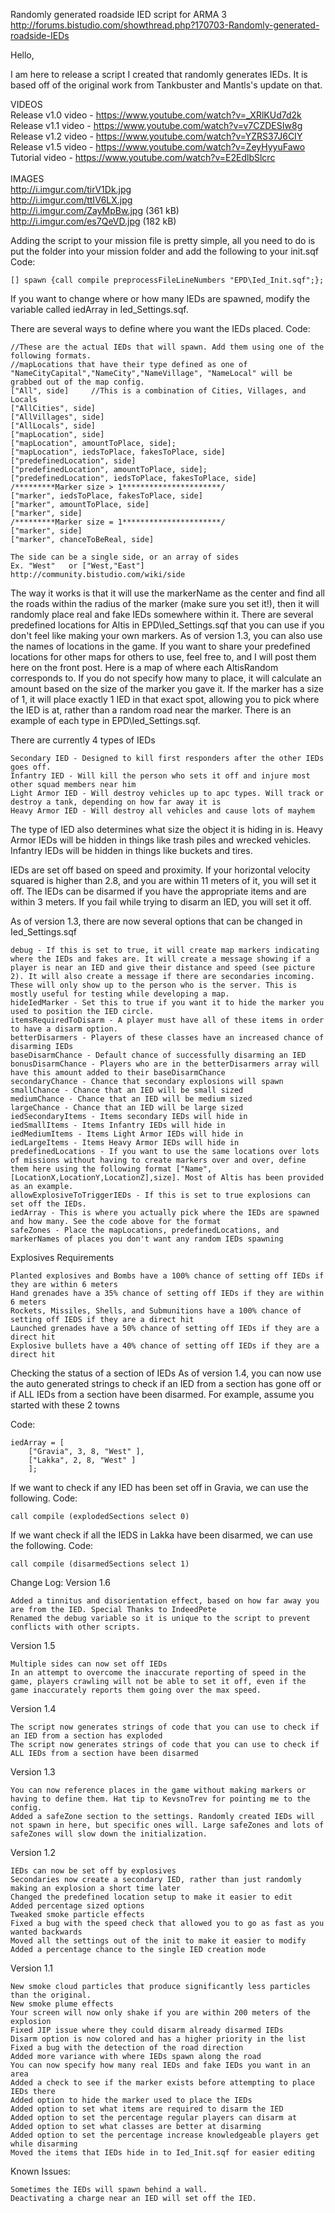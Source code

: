 Randomly generated roadside IED script for ARMA 3<br>
http://forums.bistudio.com/showthread.php?170703-Randomly-generated-roadside-IEDs


Hello,

I am here to release a script I created that randomly generates IEDs. It is based off of the original work from Tankbuster and Mantls's update on that.

VIDEOS<br>
Release v1.0 video - https://www.youtube.com/watch?v=_XRlKUd7d2k<br>
Release v1.1 video - https://www.youtube.com/watch?v=v7CZDESIw8g<br>
Release v1.2 video - https://www.youtube.com/watch?v=YZRS37J6CIY<br>
Release v1.5 video - https://www.youtube.com/watch?v=ZeyHyyuFawo<br>
Tutorial video - https://www.youtube.com/watch?v=E2EdlbSlcrc<br>
<br>
IMAGES<br>
http://i.imgur.com/tirV1Dk.jpg<br>
http://i.imgur.com/ttIV6LX.jpg<br>
http://i.imgur.com/ZayMpBw.jpg (361 kB)<br>
http://i.imgur.com/es7QeVD.jpg (182 kB)<br>

Adding the script to your mission file is pretty simple, all you need to do is put the folder into your mission folder and add the following to your init.sqf
Code:

	[] spawn {call compile preprocessFileLineNumbers "EPD\Ied_Init.sqf";};

If you want to change where or how many IEDs are spawned, modify the variable called iedArray in Ied_Settings.sqf.

There are several ways to define where you want the IEDs placed.
Code:

	//These are the actual IEDs that will spawn. Add them using one of the following formats.
	//mapLocations that have their type defined as one of "NameCityCapital","NameCity","NameVillage", "NameLocal" will be grabbed out of the map config.
	["All", side]     //This is a combination of Cities, Villages, and Locals
	["AllCities", side]
	["AllVillages", side]
	["AllLocals", side]
	["mapLocation", side]
	["mapLocation", amountToPlace, side];
	["mapLocation", iedsToPlace, fakesToPlace, side]
	["predefinedLocation", side]
	["predefinedLocation", amountToPlace, side];
	["predefinedLocation", iedsToPlace, fakesToPlace, side]
	/*********Marker size > 1**********************/
	["marker", iedsToPlace, fakesToPlace, side]
	["marker", amountToPlace, side]
	["marker", side]
	/*********Marker size = 1**********************/
	["marker", side]
	["marker", chanceToBeReal, side]

	The side can be a single side, or an array of sides
	Ex. "West"   or ["West,"East"]
	http://community.bistudio.com/wiki/side

The way it works is that it will use the markerName as the center and find all the roads within the radius of the marker (make sure you set it!), then it will randomly place real and fake IEDs somewhere within it.
There are several predefined locations for Altis in EPD\Ied_Settings.sqf that you can use if you don't feel like making your own markers. As of version 1.3, you can also use the names of locations in the game. If you want to share your predefined locations for other maps for others to use, feel free to, and I will post them here on the front post.
Here is a map of where each AltisRandom corresponds to.
If you do not specify how many to place, it will calculate an amount based on the size of the marker you gave it. If the marker has a size of 1, it will place exactly 1 IED in that exact spot, allowing you to pick where the IED is at, rather than a random road near the marker. There is an example of each type in EPD\Ied_Settings.sqf.

There are currently 4 types of IEDs

    Secondary IED - Designed to kill first responders after the other IEDs goes off.
    Infantry IED - Will kill the person who sets it off and injure most other squad members near him
    Light Armor IED - Will destroy vehicles up to apc types. Will track or destroy a tank, depending on how far away it is
    Heavy Armor IED - Will destroy all vehicles and cause lots of mayhem


The type of IED also determines what size the object it is hiding in is. Heavy Armor IEDs will be hidden in things like trash piles and wrecked vehicles. Infantry IEDs will be hidden in things like buckets and tires.

IEDs are set off based on speed and proximity. If your horizontal velocity squared is higher than 2.8, and you are within 11 meters of it, you will set it off.
The IEDs can be disarmed if you have the appropriate items and are within 3 meters. If you fail while trying to disarm an IED, you will set it off.

As of version 1.3, there are now several options that can be changed in Ied_Settings.sqf

    debug - If this is set to true, it will create map markers indicating where the IEDs and fakes are. It will create a message showing if a player is near an IED and give their distance and speed (see picture 2). It will also create a message if there are secondaries incoming. These will only show up to the person who is the server. This is mostly useful for testing while developing a map.
    hideIedMarker - Set this to true if you want it to hide the marker you used to position the IED circle.
    itemsRequiredToDisarm - A player must have all of these items in order to have a disarm option.
    betterDisarmers - Players of these classes have an increased chance of disarming IEDs
    baseDisarmChance - Default chance of successfully disarming an IED
    bonusDisarmChance - Players who are in the betterDisarmers array will have this amount added to their baseDisarmChance
    secondaryChance - Chance that secondary explosions will spawn
    smallChance - Chance that an IED will be small sized
    mediumChance - Chance that an IED will be medium sized
    largeChance - Chance that an IED will be large sized
    iedSecondaryItems - Items secondary IEDs will hide in
    iedSmallItems - Items Infantry IEDs will hide in
    iedMediumItems - Items Light Armor IEDs will hide in
    iedLargeItems - Items Heavy Armor IEDs will hide in
    predefinedLocations - If you want to use the same locations over lots of missions without having to create markers over and over, define them here using the following format ["Name",[LocationX,LocationY,LocationZ],size]. Most of Altis has been provided as an example.
    allowExplosiveToTriggerIEDs - If this is set to true explosions can set off the IEDs.
    iedArray - This is where you actually pick where the IEDs are spawned and how many. See the code above for the format
    safeZones - Place the mapLocations, predefinedLocations, and markerNames of places you don't want any random IEDs spawning



Explosives Requirements

    Planted explosives and Bombs have a 100% chance of setting off IEDs if they are within 6 meters
    Hand grenades have a 35% chance of setting off IEDs if they are within 6 meters
    Rockets, Missiles, Shells, and Submunitions have a 100% chance of setting off IEDS if they are a direct hit
    Launched grenades have a 50% chance of setting off IEDs if they are a direct hit
    Explosive bullets have a 40% chance of setting off IEDs if they are a direct hit



Checking the status of a section of IEDs
As of version 1.4, you can now use the auto generated strings to check if an IED from a section has gone off or if ALL IEDs from a section have been disarmed.
For example, assume you started with these 2 towns

Code:

	iedArray = [
		["Gravia", 3, 8, "West" ],
		["Lakka", 2, 8, "West" ]
		];

If we want to check if any IED has been set off in Gravia, we can use the following.
Code:

	call compile (explodedSections select 0)

If we want check if all the IEDS in Lakka have been disarmed, we can use the following.
Code:

	call compile (disarmedSections select 1)

Change Log:
Version 1.6

    Added a tinnitus and disorientation effect, based on how far away you are from the IED. Special Thanks to IndeedPete
    Renamed the debug variable so it is unique to the script to prevent conflicts with other scripts. 

Version 1.5

    Multiple sides can now set off IEDs
    In an attempt to overcome the inaccurate reporting of speed in the game, players crawling will not be able to set it off, even if the game inaccurately reports them going over the max speed.



Version 1.4

    The script now generates strings of code that you can use to check if an IED from a section has exploded
    The script now generates strings of code that you can use to check if ALL IEDs from a section have been disarmed


Version 1.3

    You can now reference places in the game without making markers or having to define them. Hat tip to KevsnoTrev for pointing me to the config.
    Added a safeZone section to the settings. Randomly created IEDs will not spawn in here, but specific ones will. Large safeZones and lots of safeZones will slow down the initialization.


Version 1.2

    IEDs can now be set off by explosives
    Secondaries now create a secondary IED, rather than just randomly making an explosion a short time later
    Changed the predefined location setup to make it easier to edit
    Added percentage sized options
    Tweaked smoke particle effects
    Fixed a bug with the speed check that allowed you to go as fast as you wanted backwards
    Moved all the settings out of the init to make it easier to modify
    Added a percentage chance to the single IED creation mode


Version 1.1

    New smoke cloud particles that produce significantly less particles than the original.
    New smoke plume effects
    Your screen will now only shake if you are within 200 meters of the explosion
    Fixed JIP issue where they could disarm already disarmed IEDs
    Disarm option is now colored and has a higher priority in the list
    Fixed a bug with the detection of the road direction
    Added more variance with where IEDs spawn along the road
    You can now specify how many real IEDs and fake IEDs you want in an area
    Added a check to see if the marker exists before attempting to place IEDs there
    Added option to hide the marker used to place the IEDs
    Added option to set what items are required to disarm the IED
    Added option to set the percentage regular players can disarm at
    Added option to set what classes are better at disarming
    Added option to set the percentage increase knowledgeable players get while disarming
    Moved the items that IEDs hide in to Ied_Init.sqf for easier editing



Known Issues:

    Sometimes the IEDs will spawn behind a wall.
    Deactivating a charge near an IED will set off the IED.
